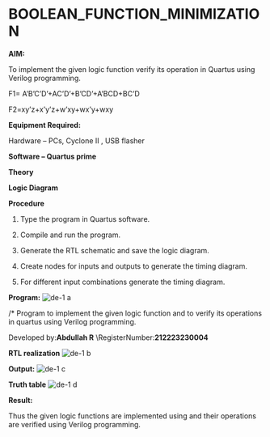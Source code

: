 # BOOLEAN_FUNCTION_MINIMIZATION

**AIM:**

To implement the given logic function verify its operation in Quartus using Verilog programming.

F1= A’B’C’D’+AC’D’+B’CD’+A’BCD+BC’D 

F2=xy’z+x’y’z+w’xy+wx’y+wxy

**Equipment Required:**

Hardware – PCs, Cyclone II , USB flasher

**Software – Quartus prime**

**Theory**

**Logic Diagram**

**Procedure**

1.	Type the program in Quartus software.

2.	Compile and run the program.

3.	Generate the RTL schematic and save the logic diagram.

4.	Create nodes for inputs and outputs to generate the timing diagram.

5.	For different input combinations generate the timing diagram.


**Program:**
![de-1 a](https://github.com/Bakkiyalakshmiethiraj/BOOLEAN_FUNCTION_MINIMIZATION/assets/144870983/dbc59eee-5286-4852-8171-a33450e00b8f)



/* Program to implement the given logic function and to verify its operations in quartus using Verilog programming. 

Developed by:**Abdullah R**
\RegisterNumber:**212223230004**


**RTL realization**
![de-1 b](https://github.com/Bakkiyalakshmiethiraj/BOOLEAN_FUNCTION_MINIMIZATION/assets/144870983/154cd7d6-0e53-4aed-98ee-cf659499763f)


**Output:**
![de-1 c](https://github.com/Bakkiyalakshmiethiraj/BOOLEAN_FUNCTION_MINIMIZATION/assets/144870983/e7dc2173-d206-4382-b0df-ca6b0dd3a292)

**Truth table**
![de-1 d](https://github.com/Bakkiyalakshmiethiraj/BOOLEAN_FUNCTION_MINIMIZATION/assets/144870983/85b7dcf6-d3bf-4325-b442-9f3dcda06b8a)

**Result:**

Thus the given logic functions are implemented using and their operations are verified using Verilog programming.

